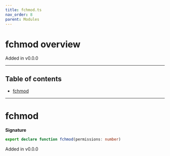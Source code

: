```yaml
---
title: fchmod.ts
nav_order: 8
parent: Modules
---
```


# fchmod overview

Added in v0.0.0

---

<h2 class="text-delta">Table of contents</h2>

- [fchmod](#fchmod)

---

# fchmod

**Signature**

```ts
export declare function fchmod(permissions: number)
```

Added in v0.0.0
